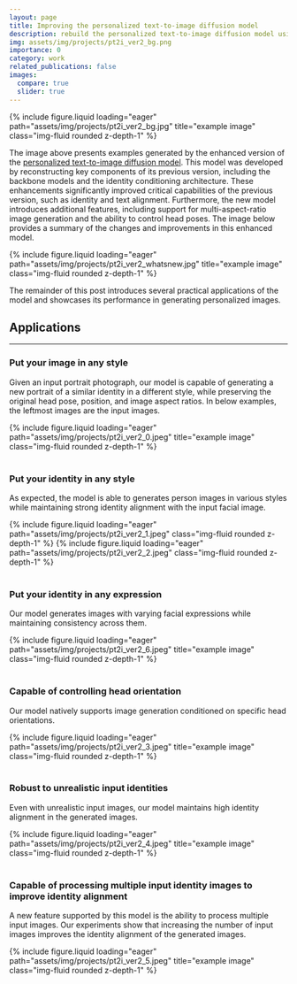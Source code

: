 ```yaml
---
layout: page
title: Improving the personalized text-to-image diffusion model
description: rebuild the personalized text-to-image diffusion model using more powerful architectures and upgraded dataset
img: assets/img/projects/pt2i_ver2_bg.png
importance: 0
category: work
related_publications: false
images:
  compare: true
  slider: true
---
```


<div class="row">
    <div class="mx-auto col-sm mt-3 mt-md-0">
        {% include figure.liquid loading="eager" path="assets/img/projects/pt2i_ver2_bg.jpg" title="example image" class="img-fluid rounded z-depth-1" %}
    </div>
</div>

The image above presents examples generated by the enhanced version of the [personalized text-to-image diffusion model](/site/projects/work_pt2i). This model was developed by reconstructing key components of its previous version, including the backbone models and the identity conditioning architecture. These enhancements significantly improved critical capabilities of the previous version, such as identity and text alignment. Furthermore, the new model introduces additional features, including support for multi-aspect-ratio image generation and the ability to control head poses. The image below provides a summary of the changes and improvements in this enhanced model.

<div class="row">
    <div class="mx-auto col-sm mt-3 mt-md-0">
        {% include figure.liquid loading="eager" path="assets/img/projects/pt2i_ver2_whatsnew.jpg" title="example image" class="img-fluid rounded z-depth-1" %}
    </div>
</div>
<!-- <div class="caption">
    An overview of the changes made and the improvements resulting from those changes in the enhanced personalized diffusion model
</div> -->

The remainder of this post introduces several practical applications of the model and showcases its performance in generating personalized images.

## Applications

---

### Put your image in any style

Given an input portrait photograph, our model is capable of generating a new portrait of a similar identity in a different style, while preserving the original head pose, position, and image aspect ratios. In below examples, the leftmost images are the input images.

<div class="row">
    <div class="mx-auto col-sm mt-3 mt-md-0">
        {% include figure.liquid loading="eager" path="assets/img/projects/pt2i_ver2_0.jpeg" title="example image" class="img-fluid rounded z-depth-1" %}
    </div>
</div>

<br/>

### Put your identity in any style

As expected, the model is able to generates person images in various styles while maintaining strong identity alignment with the input facial image.

<div class="row">
    <div class="mx-auto col-sm mt-3 mt-md-0">
        <swiper-container keyboard="true" navigation="true" pagination="true" pagination-clickable="true" pagination-dynamic-bullets="true" rewind="true">
        <swiper-slide>{% include figure.liquid loading="eager" path="assets/img/projects/pt2i_ver2_1.jpeg" class="img-fluid rounded z-depth-1" %}</swiper-slide>
        <swiper-slide>{% include figure.liquid loading="eager" path="assets/img/projects/pt2i_ver2_2.jpeg" class="img-fluid rounded z-depth-1" %}</swiper-slide>
        </swiper-container>
    </div>
</div>

<br/>

### Put your identity in any expression

Our model generates images with varying facial expressions while maintaining consistency across them.

<div class="row">
    <div class="mx-auto col-sm mt-3 mt-md-0">
        {% include figure.liquid loading="eager" path="assets/img/projects/pt2i_ver2_6.jpeg" title="example image" class="img-fluid rounded z-depth-1" %}
    </div>
</div>

<br/>

### Capable of controlling head orientation

Our model natively supports image generation conditioned on specific head orientations.

<div class="row">
    <div class="mx-auto col-sm mt-3 mt-md-0">
        {% include figure.liquid loading="eager" path="assets/img/projects/pt2i_ver2_3.jpeg" title="example image" class="img-fluid rounded z-depth-1" %}
    </div>
</div>

<br/>

### Robust to unrealistic input identities

Even with unrealistic input images, our model maintains high identity alignment in the generated images.

<div class="row">
    <div class="mx-auto col-sm mt-3 mt-md-0">
        {% include figure.liquid loading="eager" path="assets/img/projects/pt2i_ver2_4.jpeg" title="example image" class="img-fluid rounded z-depth-1" %}
    </div>
</div>

<br/>

### Capable of processing multiple input identity images to improve identity alignment

A new feature supported by this model is the ability to process multiple input images. Our experiments show that increasing the number of input images improves the identity alignment of the generated images.

<div class="row">
    <div class="mx-auto col-sm mt-3 mt-md-0">
        {% include figure.liquid loading="eager" path="assets/img/projects/pt2i_ver2_5.jpeg" title="example image" class="img-fluid rounded z-depth-1" %}
    </div>
</div>
